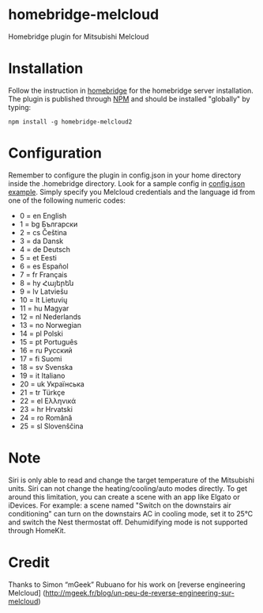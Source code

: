 # homebridge-melcloud
Homebridge plugin for Mitsubishi Melcloud

# Installation
Follow the instruction in [homebridge](https://www.npmjs.com/package/homebridge) for the homebridge server installation.
The plugin is published through [NPM](https://www.npmjs.com/package/homebridge-melcloud2) and should be installed "globally" by typing:

    npm install -g homebridge-melcloud2

# Configuration
Remember to configure the plugin in config.json in your home directory inside the .homebridge directory.
Look for a sample config in [config.json example](https://github.com/ilcato/homebridge-melcloud/blob/master/config.json).
Simply specify you Melcloud credentials and the language id from one of the following numeric codes:
+ 0	=	en	English
+ 1	=	bg	Български
+ 2	=	cs	Čeština
+ 3	=	da	Dansk
+ 4	=	de	Deutsch
+ 5	=	et	Eesti
+ 6	=	es	Español
+ 7	=	fr	Français
+ 8	=	hy	Հայերեն
+ 9	=	lv	Latviešu
+ 10	=	lt	Lietuvių
+ 11	=	hu	Magyar
+ 12	=	nl	Nederlands
+ 13	=	no	Norwegian
+ 14	=	pl	Polski
+ 15	=	pt	Português
+ 16	=	ru	Русский
+ 17	=	fi	Suomi
+ 18	=	sv	Svenska
+ 19	=	it	Italiano
+ 20	=	uk	Українська
+ 21	=	tr	Türkçe
+ 22	=	el	Ελληνικά
+ 23	=	hr	Hrvatski
+ 24	=	ro	Română
+ 25	=	sl	Slovenščina

# Note
Siri is only able to read and change the target temperature of the Mitsubishi units. Siri can not change the heating/cooling/auto modes directly.
To get around this limitation, you can create a scene with an app like Elgato or iDevices. For example:
a scene named "Switch on the downstairs air conditioning" can turn on the downstairs AC in cooling mode, set it to 25°C and switch the Nest thermostat off.
Dehumidifying mode is not supported through HomeKit.

# Credit
Thanks to Simon “mGeek” Rubuano for his work on [reverse engineering Melcloud] (http://mgeek.fr/blog/un-peu-de-reverse-engineering-sur-melcloud)


